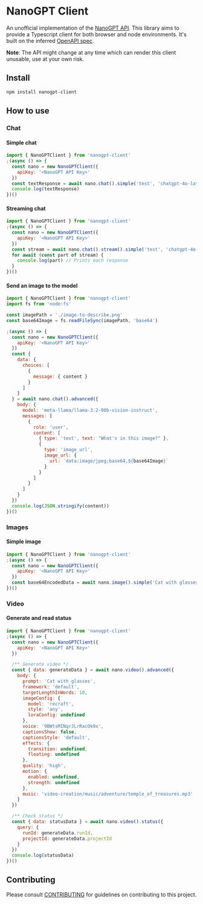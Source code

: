 # NanoGPT Client

An unofficial implementation of the [NanoGPT API](https://nano-gpt.com/api). This library aims to provide
a Typescript client for both browser and node environments. It's built on the inferred [OpenAPI spec](./openapi.yaml).

**Note**: The API might change at any time which can render this client unusable, use at your own risk.

## Install

```bash
npm install nanogpt-client
```

## How to use

### Chat

#### Simple chat

```javascript
import { NanoGPTClient } from 'nanogpt-client'
;(async () => {
  const nano = new NanoGPTClient({
    apiKey: '<NanoGPT API Key>'
  })
  const textResponse = await nano.chat().simple('test', 'chatgpt-4o-latest')
  console.log(textResponse)
})()
```

#### Streaming chat

```javascript
import { NanoGPTClient } from 'nanogpt-client'
;(async () => {
  const nano = new NanoGPTClient({
    apiKey: '<NanoGPT API Key>'
  })
  const stream = await nano.chat().stream().simple('test', 'chatgpt-4o-latest')
  for await (const part of stream) {
    console.log(part) // Prints each response
  }
})()
```

#### Send an image to the model

```javascript
import { NanoGPTClient } from 'nanogpt-client'
import fs from 'node:fs'

const imagePath = './image-to-describe.png'
const base64Image = fs.readFileSync(imagePath, 'base64')

;(async () => {
  const nano = new NanoGPTClient({
    apiKey: '<NanoGPT API Key>'
  })
  const {
    data: {
      choices: [
        {
          message: { content }
        }
      ]
    }
  } = await nano.chat().advanced({
    body: {
      model: 'meta-llama/llama-3.2-90b-vision-instruct',
      messages: [
        {
          role: 'user',
          content: [
            { type: 'text', text: "What's in this image?" },
            {
              type: 'image_url',
              image_url: {
                url: `data:image/jpeg;base64,${base64Image}`
              }
            }
          ]
        }
      ]
    }
  })
  console.log(JSON.stringify(content))
})()
```

### Images

#### Simple image

```javascript
import { NanoGPTClient } from 'nanogpt-client'
;(async () => {
  const nano = new NanoGPTClient({
    apiKey: '<NanoGPT API Key>'
  })
  const base64EncodedData = await nano.image().simple('Cat with glasses', 'fast-sdxl')
})()
```

### Video

#### Generate and read status

```javascript
import { NanoGPTClient } from 'nanogpt-client'
;(async () => {
  const nano = new NanoGPTClient({
    apiKey: '<NanoGPT API Key>'
  })

  /** Generate video */
  const { data: generateData } = await nano.video().advanced({
    body: {
      prompt: 'Cat with glasses',
      framework: 'default',
      targetLengthInWords: 10,
      imageConfig: {
        model: 'recraft',
        style: 'any',
        loraConfig: undefined
      },
      voice: '9BWtsMINqrJLrRacOk9x',
      captionsShow: false,
      captionsStyle: 'default',
      effects: {
        transition: undefined,
        floating: undefined
      },
      quality: 'high',
      motion: {
        enabled: undefined,
        strength: undefined
      },
      music: 'video-creation/music/adventure/temple_of_treasures.mp3'
    }
  })

  /** Check status */
  const { data: statusData } = await nano.video().status({
    query: {
      runId: generateData.runId,
      projectId: generateData.projectId
    }
  })
  console.log(statusData)
})()
```

## Contributing

Please consult [CONTRIBUTING](./.github/CONTRIBUTING.md) for guidelines on contributing to this project.
